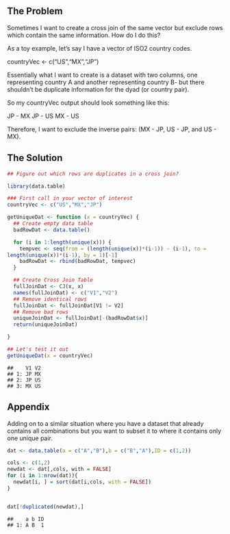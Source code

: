 The Problem
-----------

Sometimes I want to create a cross join of the same vector but exclude
rows which contain the same information. How do I do this?

As a toy example, let’s say I have a vector of ISO2 country codes.

countryVec &lt;- c(“US”,“MX”,“JP”)

Essentially what I want to create is a dataset with two columns, one
representing country A and another representing country B- but there
shouldn’t be duplicate information for the dyad (or country pair).

So my countryVec output should look something like this:

JP - MX JP - US MX - US

Therefore, I want to exclude the inverse pairs: (MX - JP, US - JP, and
US - MX).

The Solution
------------

``` r
## Figure out which rows are duplicates in a cross join? 

library(data.table)

### First call in your vector of interest
countryVec <- c("US","MX","JP")

getUniqueDat <- function (x = countryVec) {
  ## Create empty data table
  badRowDat <- data.table()

  for (i in 1:length(unique(x))) {
    tempvec <- seq(from = (length(unique(x))*(i-1)) - (i-1), to = 
length(unique(x))*(i-1), by = 1)[-1]
    badRowDat <- rbind(badRowDat, tempvec)
  }

  ## Create Cross Join Table
  fullJoinDat <- CJ(x, x)
  names(fullJoinDat) <- c("V1","V2")
  ## Remove identical rows 
  fullJoinDat <- fullJoinDat[V1 != V2]
  ## Remove bad rows
  uniqueJoinDat <- fullJoinDat[-(badRowDat$x)]
  return(uniqueJoinDat)

}

## Let's test it out
getUniqueDat(x = countryVec)
```

    ##    V1 V2
    ## 1: JP MX
    ## 2: JP US
    ## 3: MX US

Appendix
--------

Adding on to a similar situation where you have a dataset that already
contains all combinations but you want to subset it to where it contains
only one unique pair.

``` r
dat <- data.table(a = c("A","B"),b = c("B","A"),ID = c(1,2))

cols <- c(1,2)
newdat <- dat[,cols, with = FALSE]
for (i in 1:nrow(dat)){
  newdat[i, ] = sort(dat[i,cols, with = FALSE])
}


dat[!duplicated(newdat),]
```

    ##    a b ID
    ## 1: A B  1
